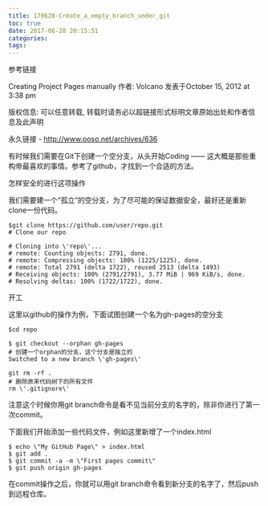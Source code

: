 ```yaml
---
title: 170628-Create_a_empty_branch_under_git
toc: true
date: 2017-06-28 20:15:51
categories:
tags:
---
```


参考链接

Creating Project Pages manually
作者: Volcano 发表于October 15, 2012 at 3:38 pm

版权信息: 可以任意转载, 转载时请务必以超链接形式标明文章原始出处和作者信息及此声明

永久链接 - http://www.ooso.net/archives/636

有时候我们需要在Git下创建一个空分支，从头开始Coding —— 这大概是那些重构帝最喜欢的事情。参考了github，才找到一个合适的方法。

怎样安全的进行这项操作

我们需要建一个“孤立”的空分支，为了尽可能的保证数据安全，最好还是重新clone一份代码。
```
$git clone https://github.com/user/repo.git
# Clone our repo

# Cloning into \'repo\'...
# remote: Counting objects: 2791, done.
# remote: Compressing objects: 100% (1225/1225), done.
# remote: Total 2791 (delta 1722), reused 2513 (delta 1493)
# Receiving objects: 100% (2791/2791), 3.77 MiB | 969 KiB/s, done.
# Resolving deltas: 100% (1722/1722), done.
```
开工

这里以github的操作为例，下面试图创建一个名为gh-pages的空分支
```
$cd repo

$ git checkout --orphan gh-pages
# 创建一个orphan的分支，这个分支是独立的
Switched to a new branch \'gh-pages\'

git rm -rf .
# 删除原来代码树下的所有文件
rm \'.gitignore\'
```

注意这个时候你用git branch命令是看不见当前分支的名字的，除非你进行了第一次commit。

下面我们开始添加一些代码文件，例如这里新增了一个index.html
```
$ echo \"My GitHub Page\" > index.html
$ git add .
$ git commit -a -m \"First pages commit\"
$ git push origin gh-pages
```
在commit操作之后，你就可以用git branch命令看到新分支的名字了，然后push到远程仓库。
